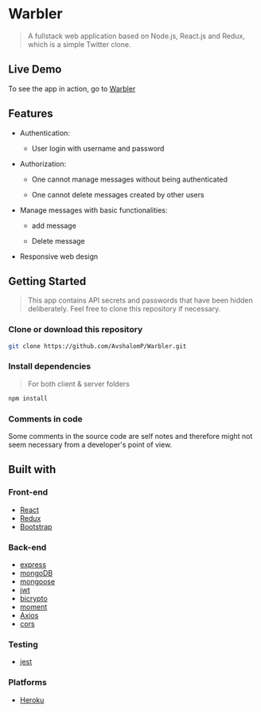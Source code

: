 # Warbler

> A fullstack web application based on Node.js, React.js and Redux, which is a simple Twitter clone.

## Live Demo

To see the app in action, go to [Warbler](https://warbler-client-ap.herokuapp.com)

## Features

* Authentication:
  
  * User login with username and password

* Authorization:

  * One cannot manage messages without being authenticated

  * One cannot delete messages created by other users

* Manage messages with basic functionalities:

  * add message
  
  * Delete message

* Responsive web design

 
## Getting Started

> This app contains API secrets and passwords that have been hidden deliberately. Feel free to clone this repository if necessary.

### Clone or download this repository

```sh
git clone https://github.com/AvshalomP/Warbler.git
```

### Install dependencies

> For both client & server folders

```sh
npm install
```

### Comments in code

Some comments in the source code are self notes and therefore might not seem necessary from a developer's point of view.

## Built with

### Front-end

* [React](https://reactjs.org)
* [Redux](https://redux.js.org)
* [Bootstrap](https://getbootstrap.com/docs/4.1/)

### Back-end

* [express](https://expressjs.com/)
* [mongoDB](https://www.mongodb.com/)
* [mongoose](http://mongoosejs.com/)
* [jwt](https://jwt.io)
* [bicrypto](https://www.npmjs.com/package/bcrypt)
* [moment](https://momentjs.com/)
* [Axios](https://github.com/axios/axios)
* [cors](https://www.npmjs.com/package/cors)

### Testing

* [jest](https://jestjs.io)


### Platforms

* [Heroku](https://www.heroku.com/)

